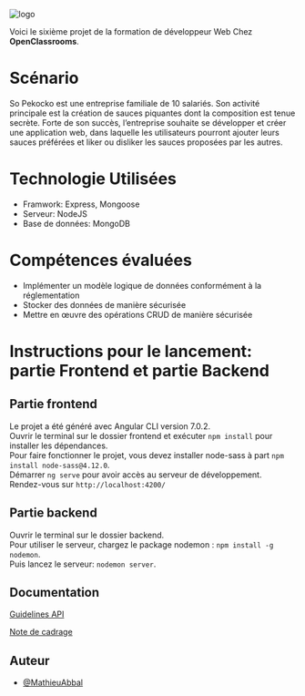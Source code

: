 ![logo](https://user-images.githubusercontent.com/72860893/116090379-15788780-a6a4-11eb-82e6-829a439020ae.jpg)  
  
Voici le sixième projet de la formation de développeur Web Chez **OpenClassrooms**.   
 # Scénario #  
 So Pekocko est une entreprise familiale de 10 salariés. Son activité principale est la création de sauces piquantes dont la composition est tenue secrète. Forte de son succès, l’entreprise souhaite se développer et créer une application web, dans laquelle les utilisateurs pourront ajouter leurs sauces préférées et liker ou disliker les sauces proposées par les autres.

 # Technologie Utilisées #  
 - Framwork: Express, Mongoose    
 - Serveur: NodeJS  
 - Base de données: MongoDB   

# Compétences évaluées #
 - Implémenter un modèle logique de données conformément à la réglementation  
 - Stocker des données de manière sécurisée  
 - Mettre en œuvre des opérations CRUD de manière sécurisée  

#  Instructions pour le lancement: partie Frontend et partie Backend #  
 ## Partie frontend ##  
 Le projet a été généré avec Angular CLI version 7.0.2.  
 Ouvrir le terminal sur le dossier frontend et exécuter `npm install` pour installer les dépendances.  
 Pour faire fonctionner le projet, vous devez installer node-sass à part `npm install node-sass@4.12.0`.  
 Démarrer `ng serve` pour avoir accès au serveur de développement.  
 Rendez-vous sur `http://localhost:4200/` 

 ## Partie backend ##  
 Ouvrir le terminal sur le dossier backend.  
 Pour utiliser le serveur, chargez le package nodemon : `npm install -g nodemon`.  
 Puis lancez le serveur: `nodemon server`.  

## Documentation

[Guidelines API](https://s3-eu-west-1.amazonaws.com/course.oc-static.com/projects/DWJ_FR_P6/Guidelines+API.pdf)

[Note de cadrage](https://s3.eu-west-1.amazonaws.com/course.oc-static.com/projects/DWJ_FR_P6/P6_Note%20de%20cadrage%20So%20Pekocko_V3.pdf)
  

## Auteur

- [@MathieuAbbal](https://github.com/MathieuAbbal)

  
